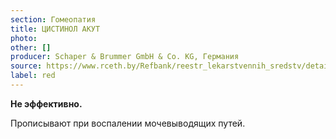 ```yaml
---
section: Гомеопатия
title: ЦИСТИНОЛ АКУТ
photo:
other: []
producer: Schaper & Brummer GmbH & Co. KG, Германия
source: https://www.rceth.by/Refbank/reestr_lekarstvennih_sredstv/details/10354_15
label: red
---
```


**Не эффективно.**

Прописывают при воспалении мочевыводящих путей.
